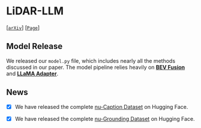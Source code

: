 # LiDAR-LLM
[[`arXiv`](https://arxiv.org/abs/2312.14074)] [[`Page`](https://sites.google.com/view/lidar-llm)]

## Model Release

We released our `model.py` file, which includes nearly all the methods discussed in our paper. The model pipeline relies heavily on **[BEV Fusion](https://github.com/ADLab-AutoDrive/BEVFusion)** and **[LLaMA Adapter](https://github.com/OpenGVLab/LLaMA-Adapter)**. 
## News
- [x] We have released the complete [nu-Caption Dataset](https://huggingface.co/datasets/Senqiao/LiDAR-LLM-Nu-Caption) on Hugging Face.
- [x] We have released the complete [nu-Grounding Dataset](https://huggingface.co/datasets/Senqiao/LiDAR-LLM-Nu-Grounding) on Hugging Face.



